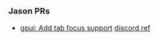 
### Jason PRs

- [gpui: Add tab focus support](https://github.com/zed-industries/zed/pull/33008) [discord ref](https://discord.com/channels/869392257814519848/1199799855007158352/1385154263474372679)
